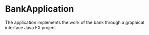 # BankApplication
The application implements the work of the bank through a graphical interface
Java FX project

